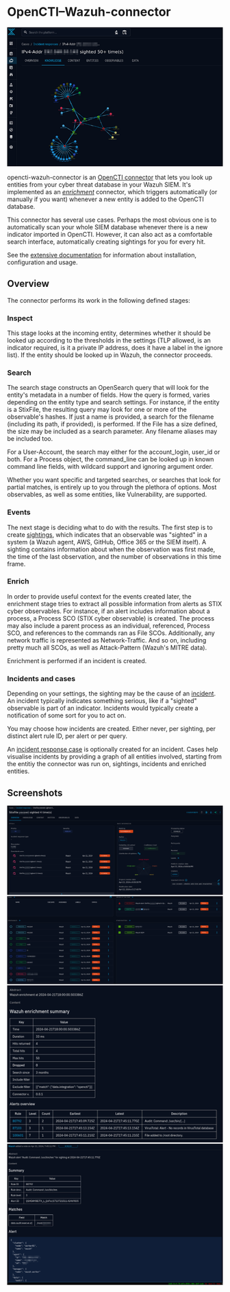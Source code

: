 # OpenCTI–Wazuh-connector

![Incident response case Knowledge tab](docs/source/images/ir_case_example1.png)

opencti-wazuh-connector is an [OpenCTI
connector](https://docs.opencti.io/latest/deployment/connectors/) that lets you
look up entities from your cyber threat database in your Wazuh SIEM. It's
implemented as an
[*enrichment*](https://docs.opencti.io/latest/deployment/connectors/#enrichment)
connector, which triggers automatically (or manually if you want) whenever a
new entity is added to the OpenCTI database.

This connector has several use cases. Perhaps the most obvious one is to
automatically scan your whole SIEM database whenever there is a new indicator
imported in OpenCTI. However, it can also act as a comfortable search
interface, automatically creating sightings for you for every hit.

See the [extensive
documentation](https://misje.github.io/opencti-wazuh-connector/) for information
about installation, configuration and usage.

## Overview

The connector performs its work in the following defined stages:

### Inspect

This stage looks at the incoming entity, determines whether it should be looked
up according to the thresholds in the settings (TLP allowed, is an indicator
required, is it a private IP address, does it have a label in the ignore list).
If the entity should be looked up in Wazuh, the connector proceeds.

### Search

The search stage constructs an OpenSearch query that will look for the entity's
metadata in a number of fields. How the query is formed, varies depending on
the entity type and search settings. For instance, if the entity is a StixFile,
the resulting query may look for one or more of the observable's hashes. If
just a name is provided, a search for the filename (including its path, if
provided), is performed. If the File has a size defined, the size may be
included as a search parameter. Any filename aliases may be included too.

For a User-Account, the search may either for the account_login, user_id or
both. For a Process object, the command_line can be looked up in known command
line fields, with wildcard support and ignoring argument order.

Whether you want specific and targeted searches, or searches that look for
partial matches, is entirely up to you through the plethora of options. Most
observables, as well as some entities, like Vulnerability, are supported.

### Events

The next stage is deciding what to do with the results. The first step is to
create
[sightings](https://docs.opencti.io/latest/usage/exploring-events/#sightings),
which indicates that an observable was "sighted" in a system (a Wazuh agent,
AWS, GitHub, Office 365 or the SIEM itself). A sighting contains information
about when the observation was first made, the time of the last observation,
and the number of observations in this time frame.

### Enrich

In order to provide useful context for the events created later, the enrichment
stage tries to extract all possible information from alerts as STIX cyber
observables. For instance, if an alert includes information about a process, a
Process SCO (STIX cyber observable) is created. The process may also include a
parent process as an individual, referenced, Process SCO, and references to the
commands ran as File SCOs. Additionally, any network traffic is represented as
Network-Traffic. And so on, including pretty much all SCOs, as well as
Attack-Pattern (Wazuh's MITRE data).

Enrichment is performed if an incident is created.

### Incidents and cases

Depending on your settings, the sighting may be the cause of an
[incident](https://docs.opencti.io/latest/usage/exploring-events/#incidents).
An incident typically indicates something serious, like if a "sighted"
observable is part of an indicator. Incidents would typically create a
notification of some sort for you to act on.

You may choose how incidents are created. Either never, per sighting, per
distinct alert rule ID, per alert or per query.

An [incident response
case](https://docs.opencti.io/latest/usage/exploring-cases/#incident-response-request-for-information-request-for-takedown)
is optionally created for an incident. Cases help visualise incidents by
providing a graph of all entities involved, starting from the entitiy the
connector was run on, sightings, incidents and enriched entities.


## Screenshots

![Incident response case overview tab](docs/source/images/ir_case_example2_overview1.png)
![Incident response case overview tab (continuing)](docs/source/images/ir_case_example2_overview2.png)
![Enrichment summary note](docs/source/images/summary_example1.png)
![Enrichment alert note](docs/source/images/summary_example2.png)
